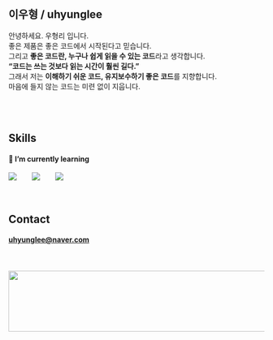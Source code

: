 ## 이우형 / uhyunglee
안녕하세요. 우형리 입니다.<br>
좋은 제품은 좋은 코드에서 시작된다고 믿습니다.<br>
그리고 **좋은 코드란, 누구나 쉽게 읽을 수 있는 코드**라고 생각합니다.<br>
**“코드는 쓰는 것보다 읽는 시간이 훨씬 길다.”**<br>
그래서 저는 **이해하기 쉬운 코드, 유지보수하기 좋은 코드**를 지향합니다.<br>
마음에 들지 않는 코드는 미련 없이 지웁니다.<br>
<br />
<br />
<br />  
## Skills
#### 🌱 I’m currently learning 
<div style="display:flex;gap:30px;flex-wrap:wrap;">
    <img src="https://img.shields.io/badge/Java-007396?style=for-the-badge&logo=Java&logoColor=white">
    <img src="https://img.shields.io/badge/Spring-6DB33F.svg?&style=for-the-badge&logo=Spring&logoColor=white">
    <img src="https://img.shields.io/badge/js-F7DF1E?style=for-the-badge&logo=javascript&logoColor=black">
</div>
<br />
<br />

  
## Contact
#### uhyunglee@naver.com
<br />
<br />
<a href="https://github.com/devxb/gitanimals">
  <img
    src="https://render.gitanimals.org/lines/uhyunglee?pet-id=649141189779640001"
    width="600"
    height="120"
  />
</a>
<br />
  
  
  
